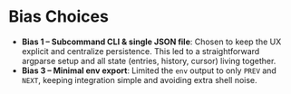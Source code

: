 # Bias Choices

- **Bias 1 – Subcommand CLI & single JSON file**: Chosen to keep the UX explicit and centralize persistence. This led to a straightforward argparse setup and all state (entries, history, cursor) living together.
- **Bias 3 – Minimal env export**: Limited the `env` output to only `PREV` and `NEXT`, keeping integration simple and avoiding extra shell noise.
